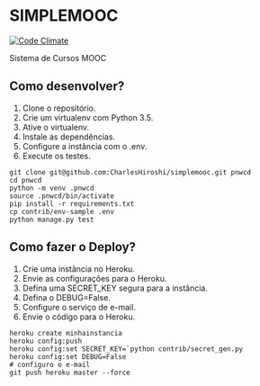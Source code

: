 # SIMPLEMOOC

[![Code Climate](https://codeclimate.com/repos/56889acfc0992f10b1006986/badges/70bbfee7043f1b36483a/gpa.svg)](https://codeclimate.com/repos/56889acfc0992f10b1006986/feed)


Sistema de Cursos MOOC


## Como desenvolver?

1. Clone o repositório.
2. Crie um virtualenv com Python 3.5.
3. Ative o virtualenv.
4. Instale as dependências.
5. Configure a instância com o .env.
6. Execute os testes.

```console
git clone git@github.com:CharlesHiroshi/simplemooc.git pnwcd
cd pnwcd
python -m venv .pnwcd
source .pnwcd/bin/activate
pip install -r requirements.txt
cp contrib/env-sample .env
python manage.py test
```


## Como fazer o Deploy?

1. Crie uma instância no Heroku.
2. Envie as configurações para o Heroku.
3. Defina uma SECRET_KEY segura para a instância.
4. Defina o DEBUG=False.
5. Configure o serviço de e-mail.
6. Envie o código para o Heroku.

```console
heroku create minhainstancia
heroku config:push
heroku config:set SECRET_KEY=`python contrib/secret_gen.py
heroku config:set DEBUG=False
# configuro o e-mail
git push heroku master --force
```
